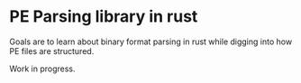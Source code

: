 # PE Parsing library in rust

Goals are to learn about binary format parsing in rust while digging into how PE files are structured.

Work in progress.

